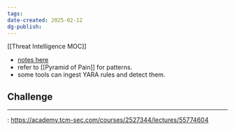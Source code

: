 ```yaml
---
tags: 
date-created: 2025-02-12
dg-publish:
---
```

[[Threat Intelligence MOC]]

- [notes here](obsidian://open?vault=FOCUS&file=Atlas%2FBlue%20Team%2FMalware%2FYARA)
- refer to [[Pyramid of Pain]] for patterns.
- some tools can ingest YARA rules and detect them.

## Challenge
---
: https://academy.tcm-sec.com/courses/2527344/lectures/55774604


